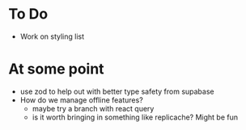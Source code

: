 # To Do

- Work on styling list

# At some point

- use zod to help out with better type safety from supabase
- How do we manage offline features?
  - maybe try a branch with react query
  - is it worth bringing in something like replicache? Might be fun
